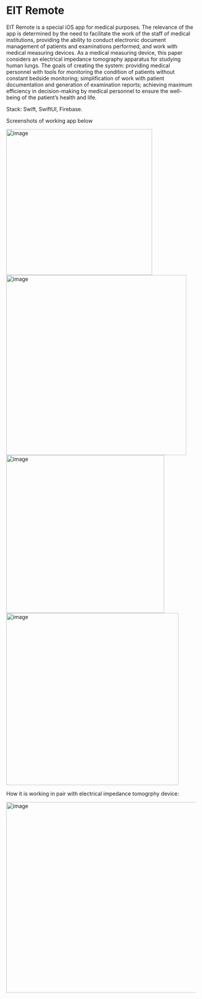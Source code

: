 #  EIT Remote

EIT Remote is a special iOS app for medical purposes. 
The relevance of the app is determined by the need to facilitate the work of the staff of medical institutions, providing the ability to conduct electronic document management of patients and examinations performed, and work with medical measuring devices.
As a medical measuring device, this paper considers an electrical impedance tomography apparatus for studying human lungs.
The goals of creating the system: providing medical personnel with tools for monitoring the condition of patients without constant bedside monitoring; simplification of work with patient documentation and generation of examination reports; achieving maximum efficiency in decision-making by medical personnel to ensure the well-being of the patient’s health and life.

Stack: Swift, SwiftUI, Firebase.

Screenshots of working app below

<img width="388" alt="image" src="https://github.com/southrussian/EIT-Remote/assets/57446339/1dba9ec3-22b5-472f-89bb-969374d0a562">
<img width="479" alt="image" src="https://github.com/southrussian/EIT-Remote/assets/57446339/1bf41170-a6a7-4098-bb9c-64cbf9d12668">
<img width="420" alt="image" src="https://github.com/southrussian/EIT-Remote/assets/57446339/24e88c2a-8f71-41e1-9f80-9cfa7083d441">
<img width="458" alt="image" src="https://github.com/southrussian/EIT-Remote/assets/57446339/6dfc7282-4851-4991-8dcc-8bb204a2df68">

How it is working in pair with electrical impedance tomogrphy device:

<img width="507" alt="image" src="https://github.com/southrussian/EIT-Remote/assets/57446339/0429e1f0-6680-4a81-b6b8-47f1ad830f6e">




